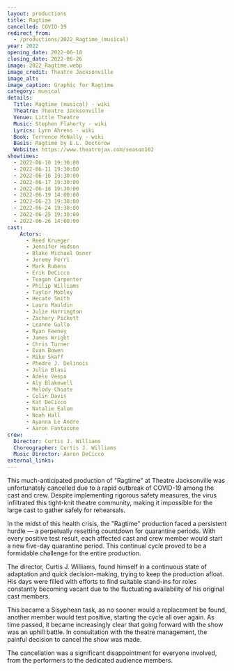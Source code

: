 ```yaml
---
layout: productions
title: Ragtime
cancelled: COVID-19
redirect_from:
  - /productions/2022_Ragtime_(musical)
year: 2022
opening_date: 2022-06-10
closing_date: 2022-06-26
image: 2022_Ragtime.webp
image_credit: Theatre Jacksonville
image_alt: 
image_caption: Graphic for Ragtime 
category: musical
details:
  Title: Ragtime (musical) - wiki
  Theatre: Theatre Jacksonville
  Venue: Little Theatre
  Music: Stephen Flaherty - wiki
  Lyrics: Lynn Ahrens - wiki
  Book: Terrence McNally - wiki
  Basis: Ragtime by E.L. Doctorow
  Website: https://www.theatrejax.com/season102
showtimes: 
  - 2022-06-10 19:30:00
  - 2022-06-11 19:30:00
  - 2022-06-16 19:30:00
  - 2022-06-17 19:30:00
  - 2022-06-18 19:30:00
  - 2022-06-19 14:00:00
  - 2022-06-23 19:30:00
  - 2022-06-24 19:30:00
  - 2022-06-25 19:30:00
  - 2022-06-26 14:00:00
cast:
    Actors: 
      - Reed Krueger
      - Jennifer Hudson
      - Blake Michael Osner
      - Jeremy Ferri
      - Mark Rubens
      - Erik DeCicco
      - Teagan Carpenter
      - Philip Williams
      - Taylor Mobley
      - Hecate Smith
      - Laura Mauldin
      - Julie Harrington
      - Zachary Pickett
      - Leanne Gullo
      - Ryan Feeney
      - James Wright
      - Chris Turner
      - Evan Bowen
      - Mike Skaff
      - Phedre J. Delinois
      - Julia Blasi
      - Adele Vespa
      - Aly Blakewell
      - Melody Choate
      - Colin Davis
      - Kat DeCicco
      - Natalie Ealum
      - Noah Hall
      - Ayanna Le Andre
      - Aaron Fantacone
crew:
  Director: Curtis J. Williams
  Choreographer: Curtis J. Williams
  Music Director: Aaron DeCicco
external_links:
---
```

This much-anticipated production of "Ragtime" at Theatre Jacksonville was unfortunately cancelled due to a rapid outbreak of COVID-19 among the cast and crew. Despite implementing rigorous safety measures, the virus infiltrated this tight-knit theatre community, making it impossible for the large cast to gather safely for rehearsals.

In the midst of this health crisis, the "Ragtime" production faced a persistent hurdle — a perpetually resetting countdown for quarantine periods. With every positive test result, each affected cast and crew member would start a new five-day quarantine period. This continual cycle proved to be a formidable challenge for the entire production.

The director, Curtis J. Williams, found himself in a continuous state of adaptation and quick decision-making, trying to keep the production afloat. His days were filled with efforts to find suitable stand-ins for roles constantly becoming vacant due to the fluctuating availability of his original cast members.

This became a Sisyphean task, as no sooner would a replacement be found, another member would test positive, starting the cycle all over again. As time passed, it became increasingly clear that going forward with the show was an uphill battle. In consultation with the theatre management, the painful decision to cancel the show was made.

The cancellation was a significant disappointment for everyone involved, from the performers to the dedicated audience members.